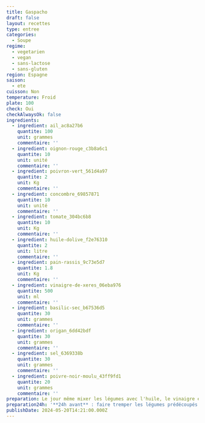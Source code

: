 ```yaml
---
title: Gaspacho
draft: false
layout: recettes
type: entree
categories:
  - Soupe
regime:
  - vegetarien
  - vegan
  - sans-lactose
  - sans-gluten
region: Espagne
saison:
  - ete
cuisson: Non
temperature: Froid
plate: 100
check: Oui
checkAlwaysOk: false
ingredients:
  - ingredient: ail_ac8a27b6
    quantite: 100
    unit: grammes
    commentaire: ''
  - ingredient: oignon-rouge_c3b8a6c1
    quantite: 10
    unit: unité
    commentaire: ''
  - ingredient: poivron-vert_561d4a97
    quantite: 2
    unit: Kg
    commentaire: ''
  - ingredient: concombre_69857871
    quantite: 10
    unit: unité
    commentaire: ''
  - ingredient: tomate_304bc6b8
    quantite: 10
    unit: Kg
    commentaire: ''
  - ingredient: huile-dolive_f2e76310
    quantite: 2
    unit: litre
    commentaire: ''
  - ingredient: pain-rassis_9c73e5d7
    quantite: 1.8
    unit: Kg
    commentaire: ''
  - ingredient: vinaigre-de-xeres_06eba976
    quantite: 500
    unit: ml
    commentaire: ''
  - ingredient: basilic-sec_b67536d5
    quantite: 30
    unit: grammes
    commentaire: ''
  - ingredient: origan_6dd42bdf
    quantite: 30
    unit: grammes
    commentaire: ''
  - ingredient: sel_6369338b
    quantite: 30
    unit: grammes
    commentaire: ''
  - ingredient: poivre-noir-moulu_43ff9fd1
    quantite: 20
    unit: grammes
    commentaire: ''
preparation: Le jour même mixer les légumes avec l'huile, le vinaigre et le pain... servir frais bien entendu!!!
preparation24h: '**24h avant** : faire tremper les légumes prédécoupés petits avec l''huile assaisonnée.'
publishDate: 2024-05-20T14:21:00.000Z
---
```

